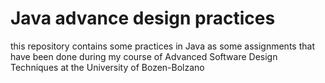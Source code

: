 <h1>Java advance design practices</h1>
<a>this repository contains some practices in Java as some assignments that have been done during my course of Advanced Software Design Techniques at the University of Bozen-Bolzano</a>
